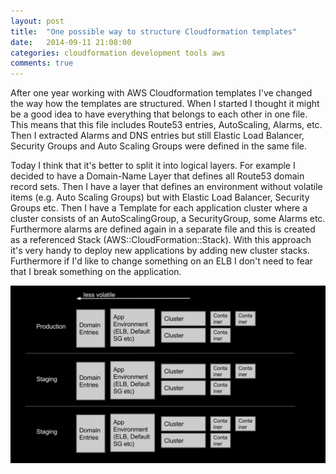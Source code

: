 ```yaml
---
layout: post
title:  "One possible way to structure Cloudformation templates"
date:   2014-09-11 21:08:00
categories: cloudformation development tools aws
comments: true
---
```


After one year working with AWS Cloudformation templates I've changed the way how the templates are structured. When I started I thought it might be a good idea to have everything that belongs to each other in one file. This means that this file includes Route53 entries, AutoScaling, Alarms, etc. Then I extracted Alarms and DNS entries but still Elastic Load Balancer, Security Groups and Auto Scaling Groups were defined in the same file. 

Today I think that it's better to split it into logical layers. For example I decided to have a Domain-Name Layer that defines all Route53 domain record sets. Then I have a layer that defines an environment without volatile items (e.g. Auto Scaling Groups) but with Elastic Load Balancer, Security Groups etc. Then I have a Template for each application cluster where a cluster consists of an AutoScalingGroup, a SecurityGroup, some Alarms etc. Furthermore alarms are defined again in a separate file and this is created as a referenced Stack (AWS::CloudFormation::Stack). With this approach it's very handy to deploy new applications by adding new cluster stacks. Furthermore if I'd like to change something on an ELB I don't need to fear that I break something on the application.

![Cloudformation Layer illustration](/cloudformation-layer.svg)
